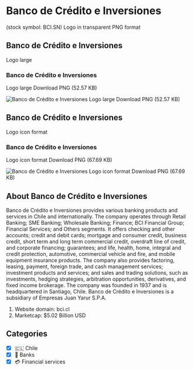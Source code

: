 # Banco de Crédito e Inversiones
 (stock symbol: BCI.SN) Logo in transparent PNG format

## Banco de Crédito e Inversiones
 Logo large

### Banco de Crédito e Inversiones
 Logo large Download PNG (52.57 KB)

![Banco de Crédito e Inversiones
 Logo large Download PNG (52.57 KB)](/img/orig/BCI.SN_BIG-e5e227d9.png)

## Banco de Crédito e Inversiones
 Logo icon format

### Banco de Crédito e Inversiones
 Logo icon format Download PNG (67.69 KB)

![Banco de Crédito e Inversiones
 Logo icon format Download PNG (67.69 KB)](/img/orig/BCI.SN-921749e9.png)

## About Banco de Crédito e Inversiones


Banco de Crédito e Inversiones provides various banking products and services in Chile and internationally. The company operates through Retail Banking; SME Banking; Wholesale Banking; Finance; BCI Financial Group; Financial Services; and Others segments. It offers checking and other accounts; credit and debit cards; mortgage and consumer credit, business credit, short term and long term commercial credit, overdraft line of credit, and corporate financing; guarantees; and life, health, home, integral and credit protection, automotive, commercial vehicle and fire, and mobile equipment insurance products. The company also provides factoring, leasing, payment, foreign trade, and cash management services; investment products and services; and sales and trading solutions, such as investments, hedging strategies, arbitration opportunities, derivatives, and fixed income brokerage. The company was founded in 1937 and is headquartered in Santiago, Chile. Banco de Crédito e Inversiones is a subsidiary of Empresas Juan Yarur S.P.A.

1. Website domain: bci.cl
2. Marketcap: $5.02 Billion USD


## Categories
- [x] 🇨🇱 Chile
- [x] 🏦 Banks
- [x] 💳 Financial services
